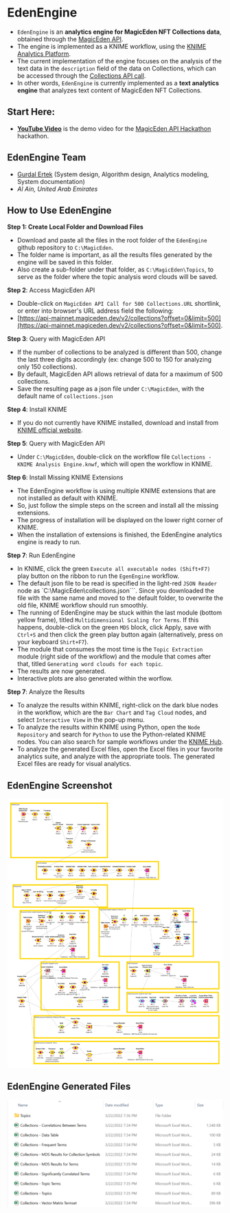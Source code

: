 # EdenEngine
- ``EdenEngine`` is an **analytics engine for MagicEden NFT Collections data**, obtained through the [MagicEden API](https://api.magiceden.dev/#31fe6d3b-80eb-4d78-8582-3e66eeb45c25). 
- The engine is implemented as a KNIME workflow, using the [KNIME Analytics Platform](https://www.knime.com/). 
- The current implementation of the engine focuses on the analysis of the text data in the ``description`` field of the data on Collections, which can be accessed through the [Collections API call](https://api-mainnet.magiceden.dev/v2/collections?offset=0&limit=500). 
- In other words, ``EdenEngine`` is currently implemented as a **text analytics engine** that analyzes text content of MagicEden NFT Collections.

## Start Here:

<!-- - [**Documentation**](./doc/Documentation.md) describes the project and the EdenEngine analytics engine. -->
- [**YouTube Video**](https://youtu.be/...) is the demo video for the [MagicEden API Hackathon](https://api.magiceden.dev/#31fe6d3b-80eb-4d78-8582-3e66eeb45c25) hackathon.

## EdenEngine Team

- [Gurdal Ertek](https://github.com/gurdalertek) (System design, Algorithm design, Analytics modeling, System documentation)
- _Al Ain, United Arab Emirates_

<!--- Member of [BlockBlockData](https://blockblockdata.com) Team; Associate Professor of Business Analytics, [UAE University](https://cbe.uaeu.ac.ae/en/departments/analytics/) --->

## How to Use EdenEngine

**Step 1: Create Local Folder and Download Files**

- Download and paste all the files in the root folder of the ``EdenEngine`` github repository to ``C:\MagicEden``. 
- The folder name is important, as all the results files generated by the engine will be saved in this folder. 
- Also create a sub-folder under that folder, as ``C:\MagicEden\Topics``, to serve as the folder where the topic analysis word clouds will be saved.

**Step 2**: Access MagicEden API

- Double-click on ``MagicEden API Call for 500 Collections.URL`` shortlink, or enter into browser's URL address field the following: 
- [https://api-mainnet.magiceden.dev/v2/collections?offset=0&limit=500](https://api-mainnet.magiceden.dev/v2/collections?offset=0&limit=500).

**Step 3**: Query with MagicEden API

- If the number of collections to be analyzed is different than 500, change the last three digits accordingly (ex: change 500 to 150 for analyzing only 150 collections). 
- By default, MagicEden API allows retrieval of data for a maximum of 500 collections.
- Save the resulting page as a json file under ``C:\MagicEden``, with the default name of ``collections.json``

**Step 4**: Install KNIME

- If you do not currently have KNIME installed, download and install from [KNIME official website](https://knime.com).

**Step 5**: Query with MagicEden API

- Under ``C:\MagicEden``, double-click on the workflow file ``Collections - KNIME Analysis Engine.knwf``, which will open the workflow in KNIME. 

**Step 6**: Install Missing KNIME Extensions

- The EdenEngine workflow is using multiple KNIME extensions that are not installed as default with KNIME. 
- So, just follow the simple steps on the screen and install all the missing extensions.
- The progress of installation will be displayed on the lower right corner of KNIME.
- When the installation of extensions is finished, the EdenEngine analytics engine is ready to run.

**Step 7**: Run EdenEngine 

- In KNIME, click the green ``Execute all executable nodes (Shift+F7)`` play button on the ribbon to run the ``EgenEngine`` workflow.
- The default json file to be read is specified in the light-red ``JSON Reader`` node as `C:\MagicEden\collections.json```. Since you downloaded the file with the same name and moved to the default folder, to overwrite the old file, KNIME workflow should run smoothly.
- The running of EdenEngine may be stuck within the last module (bottom yellow frame), titled ``Multidimensional Scaling for Terms``. If this happens, double-click on the green ``MDS`` block, click Apply, save with ``Ctrl+S`` and then click the green play button again (alternatively, press on your keyboard ``Shirt+F7``).
- The module that consumes the most time is the ``Topic Extraction`` module (right side of the workflow) and the module that comes after that, titled ``Generating word clouds for each topic``. 
- The results are now generated. 
- Interactive plots are also generated within the worflow.

**Step 7**: Analyze the Results

- To analyze the results within KNIME, right-click on the dark blue nodes in the workflow, which are the ``Bar Chart`` and ``Tag Cloud`` nodes, and select ``Interactive View`` in the pop-up menu.
- To analyze the results within KNIME using Python, open the ``Node Repository`` and search for ``Python`` to use the Python-related KNIME nodes. You can also search for sample workflows under the [KNIME Hub](https://hub.knime.com/).
- To analyze the generated Excel files, open the Excel files in your favorite analytics suite, and analyze with the appropriate tools. The generated Excel files are ready for visual analytics.

## EdenEngine Screenshot

![EdenEngine Screenshot](./doc/img/EdenEngineScreenshot.png)

## EdenEngine Generated Files

![EdenEngine Generated Files](./doc/img/EdenEngineGeneratedFiles.png)

